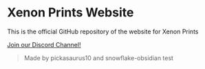 # Xenon Prints Website
This is the official GitHub repository of the website for Xenon Prints 

[Join our Discord Channel!](https://discord.gg/m4TsShn5Cp)

> Made by pickasaurus10 and snowflake-obsidian
test
